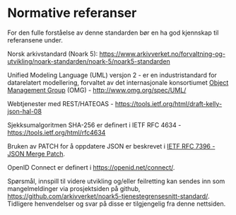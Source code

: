 # Normative referanser 

For den fulle forståelse av denne standarden bør en ha god kjennskap til
referansene under.

Norsk arkivstandard (Noark 5):
https://www.arkivverket.no/forvaltning-og-utvikling/noark-standarden/noark-5/noark5-standarden

Unified Modeling Language (UML) versjon 2 - er en industristandard
for datarelatert modellering, forvaltet av det internasjonale
konsortiumet [Object Management Group] (OMG) - http://www.omg.org/spec/UML/

[Object Management Group]: http://no.wikipedia.org/wiki/Object_Management_Group

Webtjenester med REST/HATEOAS -
https://tools.ietf.org/html/draft-kelly-json-hal-08

Sjekksumalgoritmen SHA-256 er definert i IETF RFC 4634 -
https://tools.ietf.org/html/rfc4634

Bruken av PATCH for å oppdatere JSON er beskrevet i [IETF RFC
7396 - JSON Merge Patch](https://tools.ietf.org/html/rfc7396).

OpenID Connect er definert i https://openid.net/connect/.

Spørsmål, innspill til videre utvikling og/eller feilretting kan
sendes inn som mangelmeldinger via prosjektsiden på github,
https://github.com/arkivverket/noark5-tjenestegrensesnitt-standard/.
Tidligere henvendelser og svar på disse er tilgjengelig fra denne
nettsiden.
